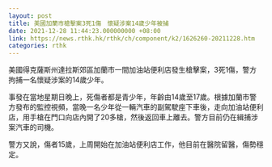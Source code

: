 ```yaml
---
layout: post
title: 美國加蘭市槍擊案3死1傷　懷疑涉案14歲少年被捕
date: 2021-12-28 11:44:23.000000000 +08:00
link: https://news.rthk.hk/rthk/ch/component/k2/1626260-20211228.htm
categories: rthk
---
```


美國得克薩斯州達拉斯郊區加蘭市一間加油站便利店發生槍擊案，3死1傷，警方拘捕一名懷疑涉案的14歲少年。

事發在當地星期日晚上，死傷者都是青少年，年齡由14歲至17歲。根據加蘭市警方發布的監控視頻，當晚一名少年從一輛汽車的副駕駛座下車後，走向加油站便利店，用手槍在門口向店內開了20多槍，然後返回車上離去。警方目前仍在緝捕涉案汽車的司機。

警方又說，傷者15歲，上周開始在加油站便利店工作，他目前在醫院留醫，傷勢穩定。
